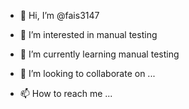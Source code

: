 - 👋 Hi, I’m @fais3147
- 👀 I’m interested in manual testing
- 🌱 I’m currently learning manual testing


- 💞️ I’m looking to collaborate on ...
- 📫 How to reach me ...

<!---
fais3147/fais3147 is a ✨ special ✨ repository because its `README.md` (this file) appears on your GitHub profile.
You can click the Preview link to take a look at your changes.
--->
